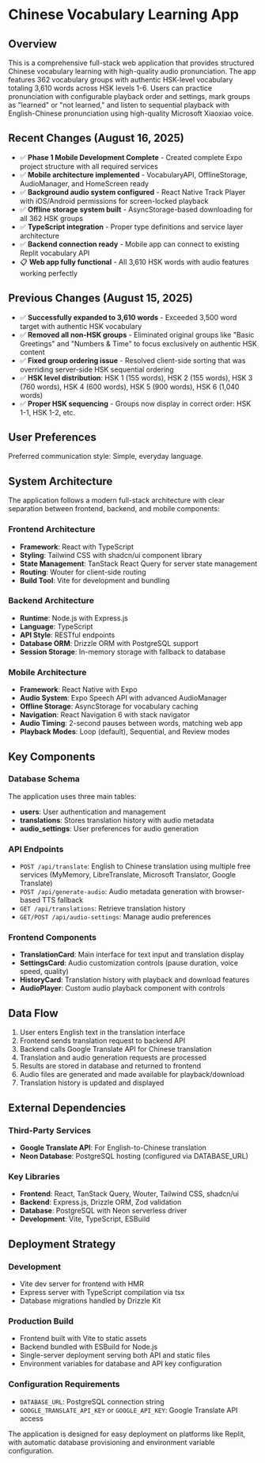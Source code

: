 # Chinese Vocabulary Learning App

## Overview

This is a comprehensive full-stack web application that provides structured Chinese vocabulary learning with high-quality audio pronunciation. The app features 362 vocabulary groups with authentic HSK-level vocabulary totaling 3,610 words across HSK levels 1-6. Users can practice pronunciation with configurable playback order and settings, mark groups as "learned" or "not learned," and listen to sequential playback with English-Chinese pronunciation using high-quality Microsoft Xiaoxiao voice.

## Recent Changes (August 16, 2025)

- ✅ **Phase 1 Mobile Development Complete** - Created complete Expo project structure with all required services
- ✅ **Mobile architecture implemented** - VocabularyAPI, OfflineStorage, AudioManager, and HomeScreen ready
- ✅ **Background audio system configured** - React Native Track Player with iOS/Android permissions for screen-locked playback
- ✅ **Offline storage system built** - AsyncStorage-based downloading for all 362 HSK groups
- ✅ **TypeScript integration** - Proper type definitions and service layer architecture
- ✅ **Backend connection ready** - Mobile app can connect to existing Replit vocabulary API
- 📋 **Web app fully functional** - All 3,610 HSK words with audio features working perfectly

## Previous Changes (August 15, 2025)

- ✅ **Successfully expanded to 3,610 words** - Exceeded 3,500 word target with authentic HSK vocabulary
- ✅ **Removed all non-HSK groups** - Eliminated original groups like "Basic Greetings" and "Numbers & Time" to focus exclusively on authentic HSK content
- ✅ **Fixed group ordering issue** - Resolved client-side sorting that was overriding server-side HSK sequential ordering
- ✅ **HSK level distribution**: HSK 1 (155 words), HSK 2 (155 words), HSK 3 (760 words), HSK 4 (600 words), HSK 5 (900 words), HSK 6 (1,040 words)
- ✅ **Proper HSK sequencing** - Groups now display in correct order: HSK 1-1, HSK 1-2, etc.

## User Preferences

Preferred communication style: Simple, everyday language.

## System Architecture

The application follows a modern full-stack architecture with clear separation between frontend, backend, and mobile components:

### Frontend Architecture
- **Framework**: React with TypeScript
- **Styling**: Tailwind CSS with shadcn/ui component library
- **State Management**: TanStack React Query for server state management
- **Routing**: Wouter for client-side routing
- **Build Tool**: Vite for development and bundling

### Backend Architecture
- **Runtime**: Node.js with Express.js
- **Language**: TypeScript
- **API Style**: RESTful endpoints
- **Database ORM**: Drizzle ORM with PostgreSQL support
- **Session Storage**: In-memory storage with fallback to database

### Mobile Architecture
- **Framework**: React Native with Expo
- **Audio System**: Expo Speech API with advanced AudioManager
- **Offline Storage**: AsyncStorage for vocabulary caching
- **Navigation**: React Navigation 6 with stack navigator
- **Audio Timing**: 2-second pauses between words, matching web app
- **Playback Modes**: Loop (default), Sequential, and Review modes

## Key Components

### Database Schema
The application uses three main tables:
- **users**: User authentication and management
- **translations**: Stores translation history with audio metadata
- **audio_settings**: User preferences for audio generation

### API Endpoints
- `POST /api/translate`: English to Chinese translation using multiple free services (MyMemory, LibreTranslate, Microsoft Translator, Google Translate)
- `POST /api/generate-audio`: Audio metadata generation with browser-based TTS fallback
- `GET /api/translations`: Retrieve translation history
- `GET/POST /api/audio-settings`: Manage audio preferences

### Frontend Components
- **TranslationCard**: Main interface for text input and translation display
- **SettingsCard**: Audio customization controls (pause duration, voice speed, quality)
- **HistoryCard**: Translation history with playback and download features
- **AudioPlayer**: Custom audio playback component with controls

## Data Flow

1. User enters English text in the translation interface
2. Frontend sends translation request to backend API
3. Backend calls Google Translate API for Chinese translation
4. Translation and audio generation requests are processed
5. Results are stored in database and returned to frontend
6. Audio files are generated and made available for playback/download
7. Translation history is updated and displayed

## External Dependencies

### Third-Party Services
- **Google Translate API**: For English-to-Chinese translation
- **Neon Database**: PostgreSQL hosting (configured via DATABASE_URL)

### Key Libraries
- **Frontend**: React, TanStack Query, Wouter, Tailwind CSS, shadcn/ui
- **Backend**: Express.js, Drizzle ORM, Zod validation
- **Database**: PostgreSQL with Neon serverless driver
- **Development**: Vite, TypeScript, ESBuild

## Deployment Strategy

### Development
- Vite dev server for frontend with HMR
- Express server with TypeScript compilation via tsx
- Database migrations handled by Drizzle Kit

### Production Build
- Frontend built with Vite to static assets
- Backend bundled with ESBuild for Node.js
- Single-server deployment serving both API and static files
- Environment variables for database and API key configuration

### Configuration Requirements
- `DATABASE_URL`: PostgreSQL connection string
- `GOOGLE_TRANSLATE_API_KEY` or `GOOGLE_API_KEY`: Google Translate API access

The application is designed for easy deployment on platforms like Replit, with automatic database provisioning and environment variable configuration.
